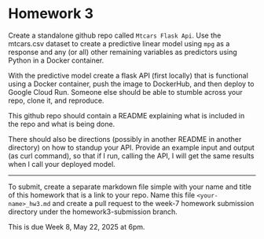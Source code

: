 # Homework 3

Create a standalone github repo called `Mtcars Flask Api`. Use the mtcars.csv dataset to create a predictive linear model using `mpg` as a response and any (or all) other remaining variables as predictors using Python in a Docker container. 

With the predictive model create a flask API (first locally) that is functional using a Docker container, push the image to DockerHub, and then deploy to Google Cloud Run. Someone else should be able to stumble across your repo, clone it, and reproduce.

This github repo should contain a README explaining what is included in the repo and what is being done.

There should also be directions (possibly in another README in another directory) on how to standup your API. Provide an example input and output (as curl command), so that if I run, calling the API, I will get the same results when I call your deployed model. 

------

To submit, create a separate markdown file simple with your name and title of this homework that is a link to your repo. Name this file `<your-name>_hw3.md` and create a pull request to the week-7 homework submission directory under the homework3-submission branch. 

This is due Week 8, May 22, 2025 at 6pm. 

